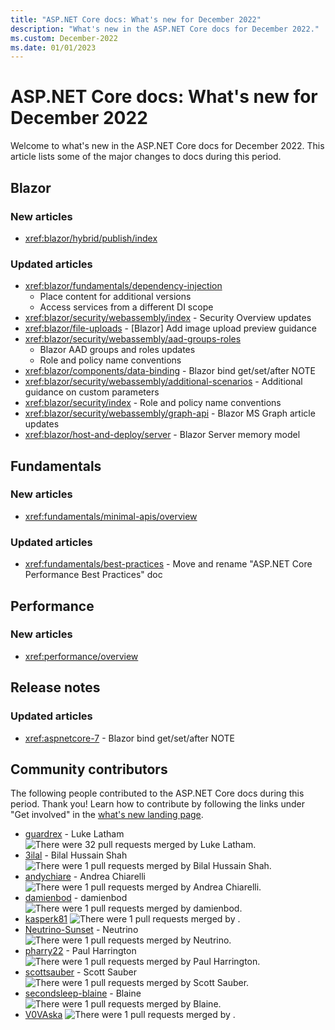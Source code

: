```yaml
---
title: "ASP.NET Core docs: What's new for December 2022"
description: "What's new in the ASP.NET Core docs for December 2022."
ms.custom: December-2022
ms.date: 01/01/2023
---
```


# ASP.NET Core docs: What's new for December 2022

Welcome to what's new in the ASP.NET Core docs for December 2022. This article lists some of the major changes to docs during this period.

## Blazor

### New articles

- <xref:blazor/hybrid/publish/index>

### Updated articles

- <xref:blazor/fundamentals/dependency-injection>
  - Place content for additional versions
  - Access services from a different DI scope
- <xref:blazor/security/webassembly/index> - Security Overview updates
- <xref:blazor/file-uploads> - [Blazor] Add image upload preview guidance
- <xref:blazor/security/webassembly/aad-groups-roles>
  - Blazor AAD groups and roles updates
  - Role and policy name conventions
- <xref:blazor/components/data-binding> - Blazor bind get/set/after NOTE
- <xref:blazor/security/webassembly/additional-scenarios> - Additional guidance on custom parameters
- <xref:blazor/security/index> - Role and policy name conventions
- <xref:blazor/security/webassembly/graph-api> - Blazor MS Graph article updates
- <xref:blazor/host-and-deploy/server> - Blazor Server memory model

## Fundamentals

### New articles

- <xref:fundamentals/minimal-apis/overview>

### Updated articles

- <xref:fundamentals/best-practices> - Move and rename "ASP.NET Core Performance Best Practices" doc

## Performance

### New articles

- <xref:performance/overview>

## Release notes

### Updated articles

- <xref:aspnetcore-7> - Blazor bind get/set/after NOTE

## Community contributors

The following people contributed to the ASP.NET Core docs during this period. Thank you! Learn how to contribute by following the links under "Get involved" in the [what's new landing page](index.yml).

- [guardrex](https://github.com/guardrex) - Luke Latham ![There were 32 pull requests merged by Luke Latham.](https://img.shields.io/badge/Merged%20Pull%20Requests-32-green)
- [3ilal](https://github.com/3ilal) - Bilal Hussain Shah ![There were 1 pull requests merged by Bilal Hussain Shah.](https://img.shields.io/badge/Merged%20Pull%20Requests-1-green)
- [andychiare](https://github.com/andychiare) - Andrea Chiarelli ![There were 1 pull requests merged by Andrea Chiarelli.](https://img.shields.io/badge/Merged%20Pull%20Requests-1-green)
- [damienbod](https://github.com/damienbod) - damienbod ![There were 1 pull requests merged by damienbod.](https://img.shields.io/badge/Merged%20Pull%20Requests-1-green)
- [kasperk81](https://github.com/kasperk81) ![There were 1 pull requests merged by .](https://img.shields.io/badge/Merged%20Pull%20Requests-1-green)
- [Neutrino-Sunset](https://github.com/Neutrino-Sunset) - Neutrino ![There were 1 pull requests merged by Neutrino.](https://img.shields.io/badge/Merged%20Pull%20Requests-1-green)
- [pharry22](https://github.com/pharry22) - Paul Harrington ![There were 1 pull requests merged by Paul Harrington.](https://img.shields.io/badge/Merged%20Pull%20Requests-1-green)
- [scottsauber](https://github.com/scottsauber) - Scott Sauber ![There were 1 pull requests merged by Scott Sauber.](https://img.shields.io/badge/Merged%20Pull%20Requests-1-green)
- [secondsleep-blaine](https://github.com/secondsleep-blaine) - Blaine ![There were 1 pull requests merged by Blaine.](https://img.shields.io/badge/Merged%20Pull%20Requests-1-green)
- [V0VAska](https://github.com/V0VAska) ![There were 1 pull requests merged by .](https://img.shields.io/badge/Merged%20Pull%20Requests-1-green)
